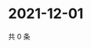 # 2021-12-01

共 0 条

<!-- BEGIN WEIBO -->
<!-- 最后更新时间 Wed Dec 01 2021 13:11:30 GMT+0800 (China Standard Time) -->

<!-- END WEIBO -->
